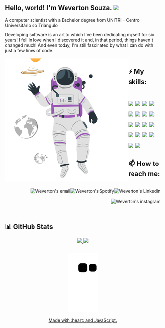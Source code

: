 ### <h2>Hello, world! I'm Weverton Souza. <img src="https://media.giphy.com/media/hvRJCLFzcasrR4ia7z/giphy.gif" width="25px"></h2>
A computer scientist with a Bachelor degree from UNITRI - Centro Universitário do Triângulo

Developing software is an art to which I've been dedicating myself for six years! I fell in love when I discovered it and, in that period, things haven't changed much! And even today, I'm still fascinated by what I can do with just a few lines of code.
<br />
<br />
<IMG height="400em" align=left SRC="astronaut.min.svg" alt="astronaut"/>

<h2>⚡ My skills:</h2>
<h1>
  <img height="35" src="https://img.shields.io/badge/Java-ED8B00?style=for-the-badge&logo=java&logoColor=white"/>
  <img height="35" src="https://img.shields.io/badge/spring-%236DB33F.svg?style=for-the-badge&logo=spring&logoColor=white"/>
  <img height="35" src="https://img.shields.io/badge/AWS-%23FF9900.svg?style=for-the-badge&logo=amazon-aws&logoColor=white"/>
  <img height="35" src="https://img.shields.io/badge/GitHub-100000?style=for-the-badge&logo=github&logoColor=white"/>
  <img height="35" src="https://img.shields.io/badge/Go-00ADD8?style=for-the-badge&logo=go&logoColor=white"/>
  <img height="35" src="https://img.shields.io/badge/Node.js-43853D?style=for-the-badge&logo=node.js&logoColor=white"/>
  <img height="35" src="(https://img.shields.io/badge/kotlin-%237F52FF.svg?style=for-the-badge&logo=kotlin&logoColor=white"/>
  <img height="35" src="https://img.shields.io/badge/html5-%23E34F26.svg?style=for-the-badge&logo=html5&logoColor=white"/>
  <img height="35" src="https://img.shields.io/badge/css3-%231572B6.svg?style=for-the-badge&logo=css3&logoColor=white"/>
  <img height="35" src="https://img.shields.io/badge/typescript-%23007ACC.svg?style=for-the-badge&logo=typescript&logoColor=white"/>
  <img height="35" src="https://img.shields.io/badge/javascript-%23323330.svg?style=for-the-badge&logo=javascript&logoColor=%23F7DF1E"/>
  <img height="35" src="https://img.shields.io/badge/python-3670A0?style=for-the-badge&logo=python&logoColor=ffdd54"/>
  <img height="35" src="https://img.shields.io/badge/postgres-%23316192.svg?style=for-the-badge&logo=postgresql&logoColor=white"/>
  <img height="35" src="https://img.shields.io/badge/docker-%230db7ed.svg?style=for-the-badge&logo=docker&logoColor=white"/>
  <img height="35" src="https://img.shields.io/badge/Angular-DD0031?style=for-the-badge&logo=angular&logoColor=white"/>
  <img height="35" src="https://img.shields.io/badge/Apache%20Kafka-000?style=for-the-badge&logo=apachekafka"/>
  <img height="35" src="https://img.shields.io/badge/mysql-%2300f.svg?style=for-the-badge&logo=mysql&logoColor=white"/>
  <img height="35" src="https://img.shields.io/badge/MongoDB-%234ea94b.svg?style=for-the-badge&logo=mongodb&logoColor=white"/>
</h1>


<h2>📫 How to reach me:</h2>
<br />
<div>
  <a href="https://www.linkedin.com/in/weverton-souza-37a3a8b7/">
    <img  align="right" alt="Weverton's Linkedin" height="35" src="https://img.shields.io/badge/LinkedIn-0077B5?style=for-the-badge&logo=linkedin&logoColor=white"/>
  </a>
  <a href="https://open.spotify.com/user/weverton.silva.souza?si=c0eb68e9df044c2d">
    <img align="right" alt="Weverton's Spotify" height="35" src="https://img.shields.io/badge/Spotify-1ED760?&style=for-the-badge&logo=spotify&logoColor=white"/>
  </a>
  <a href="mailto:wevertonad@gmail.com">
    <img align="right" alt="Weverton's email" height="35" src="https://img.shields.io/badge/Gmail-D14836?style=for-the-badge&logo=gmail&logoColor=white"/>
  </a>
  <a href="https://www.instagram.com/wevertonsouza.me"/>
    <img align="right" alt="Weverton's instagram" height="35" src="https://img.shields.io/badge/Instagram-E4405F?style=for-the-badge&logo=instagram&logoColor=white"/>
  </a>
  <br />
</div>
<br />
<h2></h2>
<br />
<h2>📊 GitHub Stats</h2>
<div align="center">
  <center>
   <a href="https://github.com/weverton-souza"/>
  <img height="160em" src="https://github-readme-stats-git-masterrstaa-rickstaa.vercel.app/api?username=weverton-souza&&show_icons=true&theme=midnight-purple"/>
  <img height="160em" src="https://github-readme-stats-git-masterrstaa-rickstaa.vercel.app/api/top-langs/?username=weverton-souza&layout=compact&count_private=true&show_icons=true&theme=midnight-purple&langs_count=8"/>
</center>
     <h2 />
</div>

<div align="center">

![Snake animation](https://github.com/weverton-souza/weverton-souza/blob/output/github-contribution-grid-snake.svg)
  
</div>

<div align="center">
  <p>Made with :heart: and JavaScript.</p>
</div>
